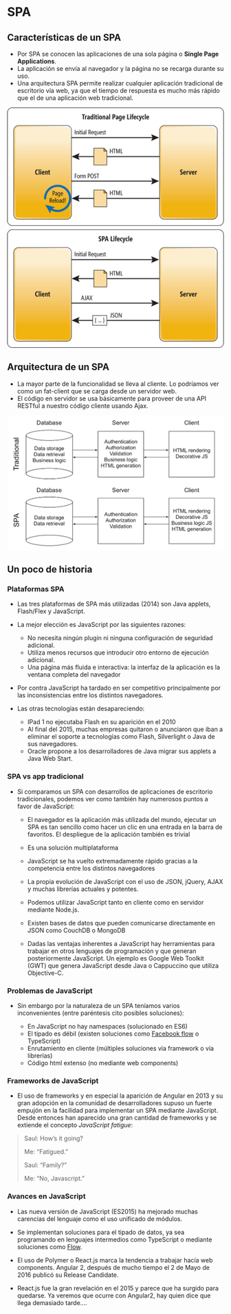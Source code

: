 # SPA



## Características de un SPA
- Por SPA se conocen las aplicaciones de una sola página o **Single Page Applications**. 
- La aplicación se envía al navegador y la página no se recarga durante su uso.
- Una arquitectura SPA permite realizar cualquier aplicación tradicional de escritorio vía web, ya que el tiempo de respuesta es mucho más rápido que el de una aplicación web tradicional.


![](flujo_web_tradicional.png)



## Arquitectura de un SPA
- La mayor parte de la funcionalidad se lleva al cliente. Lo podríamos ver como un fat-client que se carga desde un servidor web. 
- El código en servidor se usa básicamente para proveer de una API RESTful a nuestro código cliente usando Ajax.


![](spa-vs-traditional-arquitecture.jpg)



## Un poco de historia


### Plataformas SPA

- Las tres plataformas de SPA más utilizadas (2014) son Java applets, Flash/Flex y JavaScript.
- La mejor elección es JavaScript por las siguientes razones:
  - No necesita ningún plugin ni ninguna configuración de seguridad adicional.
  - Utiliza menos recursos que introducir otro entorno de ejecución adicional.
  - Una página más fluida e interactiva: la interfaz de la aplicación es la ventana completa del navegador


- Por contra JavaScript ha tardado en ser competitivo principalmente por las inconsistencias entre los distintos navegadores.
- Las otras tecnologías están desapareciendo:
  - IPad 1 no ejecutaba Flash en su aparición en el 2010
  - Al final del 2015, muchas empresas quitaron o anunciaron que iban a eliminar el soporte a tecnologías como Flash, Silverlight o Java de sus navegadores. 
  - Oracle propone a los desarrolladores de Java migrar sus applets a Java Web Start.


### SPA vs app tradicional
- Si comparamos un SPA con desarrollos de aplicaciones de escritorio tradicionales, podemos ver como también hay numerosos puntos a favor de JavaScript:
  - El navegador es la aplicación más utilizada del mundo, ejecutar un SPA es tan sencillo como hacer un clic en una entrada en la barra de favoritos. El despliegue de la aplicación también es trivial
  - Es una solución multiplataforma
  - JavaScript se ha vuelto extremadamente rápido gracias a la competencia entre los distintos navegadores


  - La propia evolución de JavaScript con el uso de JSON, jQuery, AJAX y muchas librerías actuales y potentes.
  - Podemos utilizar JavaScript tanto en cliente como en servidor mediante Node.js.
  - Existen bases de datos que pueden comunicarse directamente en JSON como CouchDB o MongoDB
  - Dadas las ventajas inherentes a JavaScript hay herramientas para trabajar en otros lenguajes de programación y que generan posteriormente JavaScript. Un ejemplo es Google Web Toolkit (GWT) que genera JavaScript desde Java o Cappuccino que utiliza Objective-C.


### Problemas de JavaScript
- Sin embargo por la naturaleza de un SPA teníamos varios inconvenientes (entre paréntesis cito posibles soluciones):

  - En JavaScript no hay namespaces (solucionado en ES6)
  - El tipado es débil (existen soluciones como [Facebook flow](https://github.com/facebook/flow) o TypeScript)
  - Enrutamiento en cliente (múltiples soluciones vía framework o vía librerías)
  - Código html extenso (no mediante web components)


### Frameworks de JavaScript

- El uso de frameworks y en especial la aparición de Angular en 2013 y su gran adopción en la comunidad de desarrolladores supuso un fuerte empujón en la facilidad para implementar un SPA mediante JavaScript. Desde entonces han aparecido una gran cantidad de frameworks y se extiende el concepto *JavaScript fatigue*:


> Saul: How’s it going?
> 
> Me: “Fatigued.”
> 
> Saul: “Family?”
>   
> Me: “No, Javascript.”



### Avances en JavaScript 
- Las nueva versión de JavaScript (ES2015) ha mejorado muchas carencias del lenguaje como el uso unificado de módulos.

- Se implementan soluciones para el tipado de datos, ya sea programando en lenguajes intermedios como TypeScript o mediante soluciones como [Flow](https://github.com/facebook/flow).


- El uso de Polymer o React.js marca la tendencia a trabajar hacía web components. Angular 2, después de mucho tiempo el 2 de Mayo de 2016 publicó su Release Candidate.

- React.js fue la gran revelación en el 2015 y parece que ha surgido para quedarse. Ya veremos que ocurre con Angular2, hay quien dice que llega demasiado tarde....
